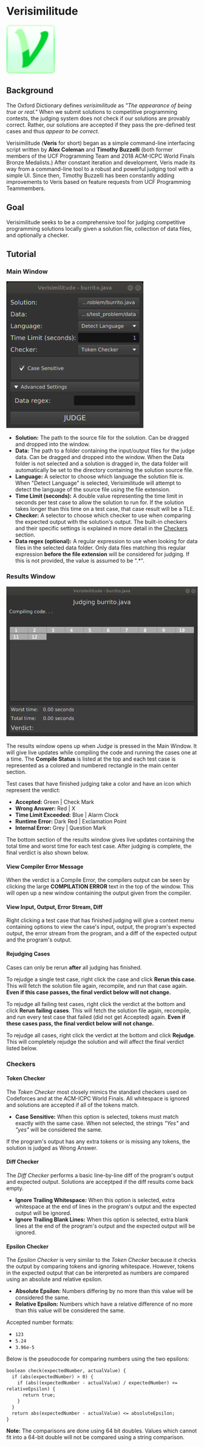 # Verisimilitude

![Main Logo](/pictures/icon128.png)

## Background

The Oxford Dictionary defines *verisimilitude* as *"The appearance of being true or real."* When we submit solutions to competitive programming contests, the judging system does not check if our solutions are provably correct. Rather, our solutions are accepted if they pass the pre-defined test cases and thus *appear to be correct*.

Verisimilitude (**Veris** for short) began as a simple command-line interfacing script written by **Alex Coleman** and **Timothy Buzzelli** (both former members of the UCF Programming Team and 2018 ACM-ICPC World Finals Bronze Medalists.) After constant iteration and development, Veris made its way from a command-line tool to a robust and powerful judging tool with a simple UI. Since then, Timothy Buzzelli has been constantly adding improvements to Veris based on feature requests from UCF Programming Teammembers.

## Goal

Verisimilitude seeks to be a comprehensive tool for judging competitive programming solutions locally given a solution file, collection of data files, and optionally a checker.

## Tutorial

### Main Window

![Main Window](/docs/screenshots/main_window.png)

* **Solution:** The path to the source file for the solution. Can be dragged and dropped into the window.
* **Data:** The path to a folder containing the input/output files for the judge data. Can be dragged and dropped into the window. When the Data folder is not selected and a solution is dragged in, the data folder will automatically be set to the directory containing the solution source file.
* **Language:** A selector to choose which language the solution file is. When "Detect Language" is selected, Verisimilitude will attempt to detect the language of the source file using the file extension.
* **Time Limit (seconds):** A double value representing the time limit in seconds per test case to allow the solution to run for. If the solution takes longer than this time on a test case, that case result will be a TLE.
* **Checker:** A selector to choose which checker to use when comparing the expected output with the solution's output. The built-in checkers and their specific settings is explained in more detail in the [Checkers](#checkers) section.
* **Data regex (optional):** A regular expression to use when looking for data files in the selected data folder. Only data files matching this regular expression **before the file extension** will be considered for judging. If this is not provided, the value is assumed to be ".\*".

### Results Window

![Results Window Accepted](/docs/screenshots/results_window_judging_accepted.gif)

The results window opens up when *Judge* is pressed in the Main Window. It will give live updates while compiling the code and running the cases one at a time. The **Compile Status** is listed at the top and each test case is represented as a colored and numbered rectangle in the main center section.

Test cases that have finished judging take a color and have an icon which represent the verdict:
* **Accepted:** Green | Check Mark
* **Wrong Answer:** Red | X
* **Time Limit Exceeded:** Blue | Alarm Clock
* **Runtime Error:** Dark Red | Exclamation Point
* **Internal Error:** Grey | Question Mark

The bottom section of the results window gives live updates containing the total time and worst time for each test case. After judging is complete, the final verdict is also shown below.

#### View Compiler Error Message

When the verdict is a Compile Error, the compilers output can be seen by clicking the large **COMPILATION ERROR** text in the top of the window. This will open up a new window containing the output given from the compiler.

#### View Input, Output, Error Stream, Diff

Right clicking a test case that has finished judging will give a context menu containing options to view the case's input, output, the program's expected output, the error stream from the program, and a diff of the expected output and the program's output.

#### Rejudging Cases

Cases can only be rerun **after** all judging has finished.

To rejudge a single test case, right click the case and click **Rerun this case**. This will fetch the solution file again, recompile, and run that case again. **Even if this case passes, the final verdict below will not change.**

To rejudge all failing test cases, right click the verdict at the bottom and click **Rerun failing cases**. This will fetch the solution file again, recompile, and run every test case that failed (did not get Accepted) again. **Even if these cases pass, the final verdict below will not change.**

To rejudge all cases, right click the verdict at the bottom and click **Rejudge**. This will completely rejudge the solution and will affect the final verdict listed below.

### Checkers

#### Token Checker

The *Token Checker* most closely mimics the standard checkers used on Codeforces and at the ACM-ICPC World Finals. All whitespace is ignored and solutions are accepted if all of the tokens match.

* **Case Sensitive:** When this option is selected, tokens must match exactly with the same case. When not selected, the strings *"Yes"* and *"yes"* will be considered the same.

If the program's output has any extra tokens or is missing any tokens, the solution is judged as Wrong Answer.

#### Diff Checker

The *Diff Checker* performs a basic line-by-line diff of the program's output and expected output. Solutions are acceptped if the diff results come back empty.

* **Ignore Trailing Whitespace:** When this option is selected, extra whitespace at the end of lines in the program's output and the expected output will be ignored.
* **Ignore Trailing Blank Lines:** When this option is selected, extra blank lines at the end of the program's output and the expected output will be ignored.

#### Epsilon Checker

The *Epsilon Checker* is very similar to the *Token Checker* because it checks the output by comparing tokens and ignoring whitespace. However, tokens in the expected output that can be interpreted as numbers are compared using an absolute and relative epsilon.

* **Absolute Epsilon:** Numbers differing by no more than this value will be considered the same.
* **Relative Epsilon:** Numbers which have a relative difference of no more than this value will be considered the same.

Accepted number formats:
* ```123```
* ```5.24```
* ```3.96e-5```

Below is the pseudocode for comparing numbers using the two epsilons:
```
boolean check(expectedNumber, actualValue) {
  if (abs(expectedNumber) > 0) {
    if (abs((expectedNumber - actualValue) / expectedNumber) <= relativeEpsilon) {
      return true;
    }
  }
  return abs(expectedNumber - actualValue) <= absoluteEpsilon;
}
```

**Note:** The comparisons are done using 64 bit doubles. Values which cannot fit into a 64-bit double will not be compared using a string comparison.
